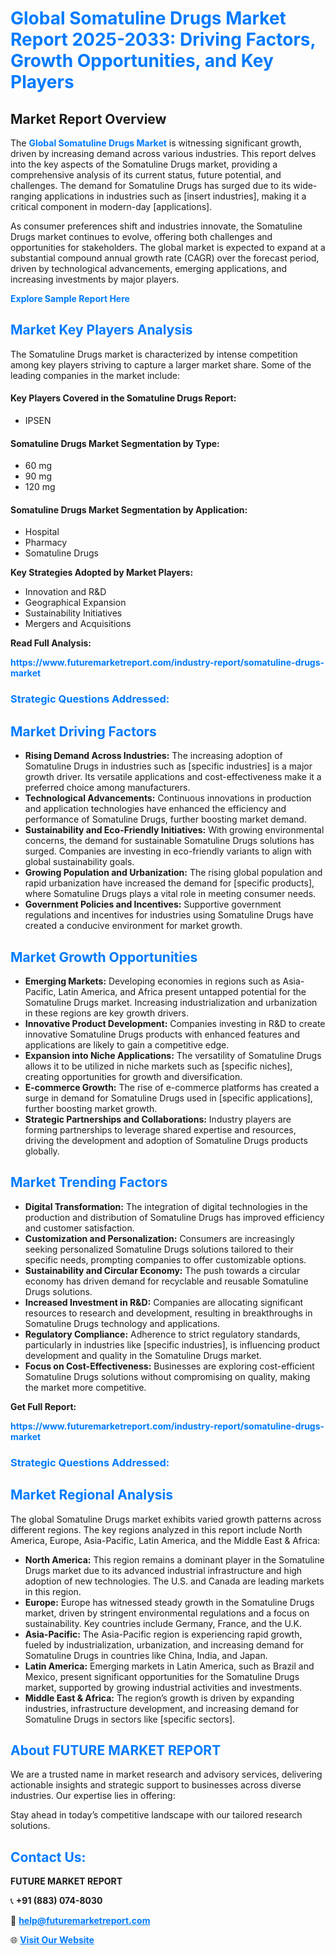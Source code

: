 <h1 style="color: #007BFF;">Global Somatuline Drugs Market Report 2025-2033: Driving Factors, Growth Opportunities, and Key Players</h1>

<section id="overview">
<h2>Market Report Overview</h2>
<p>The <a href="https://www.futuremarketreport.com/industry-report/somatuline-drugs-market" style="color: #007BFF; text-decoration: none;"><strong>Global Somatuline Drugs Market</strong></a> is witnessing significant growth, driven by increasing demand across various industries. This report delves into the key aspects of the Somatuline Drugs market, providing a comprehensive analysis of its current status, future potential, and challenges. The demand for Somatuline Drugs has surged due to its wide-ranging applications in industries such as [insert industries], making it a critical component in modern-day [applications].</p>
<p>As consumer preferences shift and industries innovate, the Somatuline Drugs market continues to evolve, offering both challenges and opportunities for stakeholders. The global market is expected to expand at a substantial compound annual growth rate (CAGR) over the forecast period, driven by technological advancements, emerging applications, and increasing investments by major players.</p>
</section>

<section id="overview">
<p><a href="https://www.futuremarketreport.com/request-sample/reportId=122705" style="color: #007BFF; text-decoration: none;"><strong>Explore Sample Report Here</strong></a></p>
</section>

<section id="key-players">
<h2 style="color: #007BFF;">Market Key Players Analysis</h2>
<p>The Somatuline Drugs market is characterized by intense competition among key players striving to capture a larger market share. Some of the leading companies in the market include:</p>
<h4>Key Players Covered in the Somatuline Drugs Report:</h4>
<ul><li>IPSEN</li></ul>
<h4>Somatuline Drugs Market Segmentation by Type:</h4>
<ul><li>60 mg</li><li>90 mg</li><li>120 mg</li></ul>

<h4>Somatuline Drugs Market Segmentation by Application:</h4>
<ul><li>Hospital</li><li>Pharmacy</li><li>Somatuline Drugs</li></ul>
<p><strong>Key Strategies Adopted by Market Players:</strong></p>
<ul>
<li>Innovation and R&D</li>
<li>Geographical Expansion</li>
<li>Sustainability Initiatives</li>
<li>Mergers and Acquisitions</li>
</ul>
</section>

<section>
<p><strong>Read Full Analysis: </strong></p><a href="https://www.futuremarketreport.com/industry-report/somatuline-drugs-market" style="color: #007BFF; text-decoration: none;"><strong>https://www.futuremarketreport.com/industry-report/somatuline-drugs-market</strong></a>
<h3 style="color: #007BFF;">Strategic Questions Addressed:</h3>
</section>

<section id="driving-factors">
<h2 style="color: #007BFF;">Market Driving Factors</h2>
<ul>
<li><strong>Rising Demand Across Industries:</strong> The increasing adoption of Somatuline Drugs in industries such as [specific industries] is a major growth driver. Its versatile applications and cost-effectiveness make it a preferred choice among manufacturers.</li>
<li><strong>Technological Advancements:</strong> Continuous innovations in production and application technologies have enhanced the efficiency and performance of Somatuline Drugs, further boosting market demand.</li>
<li><strong>Sustainability and Eco-Friendly Initiatives:</strong> With growing environmental concerns, the demand for sustainable Somatuline Drugs solutions has surged. Companies are investing in eco-friendly variants to align with global sustainability goals.</li>
<li><strong>Growing Population and Urbanization:</strong> The rising global population and rapid urbanization have increased the demand for [specific products], where Somatuline Drugs plays a vital role in meeting consumer needs.</li>
<li><strong>Government Policies and Incentives:</strong> Supportive government regulations and incentives for industries using Somatuline Drugs have created a conducive environment for market growth.</li>
</ul>
</section>

<section id="growth-opportunities">
<h2 style="color: #007BFF;">Market Growth Opportunities</h2>
<ul>
<li><strong>Emerging Markets:</strong> Developing economies in regions such as Asia-Pacific, Latin America, and Africa present untapped potential for the Somatuline Drugs market. Increasing industrialization and urbanization in these regions are key growth drivers.</li>
<li><strong>Innovative Product Development:</strong> Companies investing in R&D to create innovative Somatuline Drugs products with enhanced features and applications are likely to gain a competitive edge.</li>
<li><strong>Expansion into Niche Applications:</strong> The versatility of Somatuline Drugs allows it to be utilized in niche markets such as [specific niches], creating opportunities for growth and diversification.</li>
<li><strong>E-commerce Growth:</strong> The rise of e-commerce platforms has created a surge in demand for Somatuline Drugs used in [specific applications], further boosting market growth.</li>
<li><strong>Strategic Partnerships and Collaborations:</strong> Industry players are forming partnerships to leverage shared expertise and resources, driving the development and adoption of Somatuline Drugs products globally.</li>
</ul>
</section>

<section id="trending-factors">
<h2 style="color: #007BFF;">Market Trending Factors</h2>
<ul>
<li><strong>Digital Transformation:</strong> The integration of digital technologies in the production and distribution of Somatuline Drugs has improved efficiency and customer satisfaction.</li>
<li><strong>Customization and Personalization:</strong> Consumers are increasingly seeking personalized Somatuline Drugs solutions tailored to their specific needs, prompting companies to offer customizable options.</li>
<li><strong>Sustainability and Circular Economy:</strong> The push towards a circular economy has driven demand for recyclable and reusable Somatuline Drugs solutions.</li>
<li><strong>Increased Investment in R&D:</strong> Companies are allocating significant resources to research and development, resulting in breakthroughs in Somatuline Drugs technology and applications.</li>
<li><strong>Regulatory Compliance:</strong> Adherence to strict regulatory standards, particularly in industries like [specific industries], is influencing product development and quality in the Somatuline Drugs market.</li>
<li><strong>Focus on Cost-Effectiveness:</strong> Businesses are exploring cost-efficient Somatuline Drugs solutions without compromising on quality, making the market more competitive.</li>
</ul>
</section>

<section>
<p><strong>Get Full Report: </strong></p><a href="https://www.futuremarketreport.com/industry-report/somatuline-drugs-market" style="color: #007BFF; text-decoration: none;"><strong>https://www.futuremarketreport.com/industry-report/somatuline-drugs-market</strong></a>
<h3 style="color: #007BFF;">Strategic Questions Addressed:</h3>
</section>


<section id="regional-analysis">
<h2 style="color: #007BFF;">Market Regional Analysis</h2>
<p>The global Somatuline Drugs market exhibits varied growth patterns across different regions. The key regions analyzed in this report include North America, Europe, Asia-Pacific, Latin America, and the Middle East & Africa:</p>
<ul>
<li><strong>North America:</strong> This region remains a dominant player in the Somatuline Drugs market due to its advanced industrial infrastructure and high adoption of new technologies. The U.S. and Canada are leading markets in this region.</li>
<li><strong>Europe:</strong> Europe has witnessed steady growth in the Somatuline Drugs market, driven by stringent environmental regulations and a focus on sustainability. Key countries include Germany, France, and the U.K.</li>
<li><strong>Asia-Pacific:</strong> The Asia-Pacific region is experiencing rapid growth, fueled by industrialization, urbanization, and increasing demand for Somatuline Drugs in countries like China, India, and Japan.</li>
<li><strong>Latin America:</strong> Emerging markets in Latin America, such as Brazil and Mexico, present significant opportunities for the Somatuline Drugs market, supported by growing industrial activities and investments.</li>
<li><strong>Middle East & Africa:</strong> The region’s growth is driven by expanding industries, infrastructure development, and increasing demand for Somatuline Drugs in sectors like [specific sectors].</li>
</ul>
</section>

<footer>
<h2 style="color: #007BFF;">About FUTURE MARKET REPORT</h2>
<p>We are a trusted name in market research and advisory services, delivering actionable insights and strategic support to businesses across diverse industries. Our expertise lies in offering:</p>

<p>Stay ahead in today’s competitive landscape with our tailored research solutions.</p>

<h2 style="color: #007BFF;">Contact Us:</h2>
<p><strong>FUTURE MARKET REPORT</strong></p>
<p>📞 <strong>+91 (883) 074-8030</strong></p>
<p>📧 <strong><a href="mailto:help@futuremarketreport.com" style="color: #007BFF;">help@futuremarketreport.com</a></strong></p>
<p>🌐 <strong><a href="https://www.futuremarketreport.com/" style="color: #007BFF;">Visit Our Website</a></strong></p>
</footer>